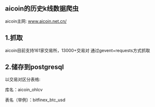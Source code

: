 ## aicoin的历史k线数据爬虫

aicoin主网: www.aicoin.net.cn/

## 1.抓取
aicoin目前支持161家交易所，13000+交易对
通过gevent+requests方式抓取

## 2.储存到postgresql
以交易对区分表格:

库名：aicoin_ohlcv

表名（举例）：bitfinex_btc_usd